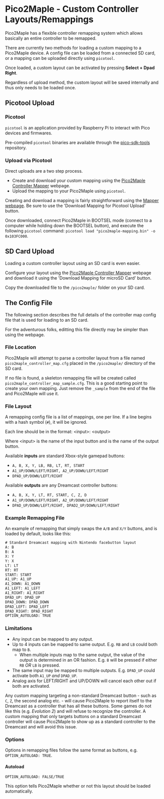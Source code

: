 # Pico2Maple - Custom Controller Layouts/Remappings

Pico2Maple has a flexible controller remapping system which allows basically an entire controller to be remapped.

There are currently two methods for loading a custom mapping to a Pico2Maple device. A config file can be loaded from a connected SD card, or a mapping can be uploaded directly using `picotool`.

Once loaded, a custom layout can be activated by pressing **Select + Dpad Right**.

Regardless of upload method, the custom layout will be saved internally and thus only needs to be loaded once.

## Picotool Upload

### Picotool

`picotool` is an application provided by Raspberry Pi to interact with Pico devices and firmwares.

Pre-compiled `picotool` binaries are available through the [pico-sdk-tools](https://github.com/raspberrypi/pico-sdk-tools) repository.

### Upload via Picotool

Direct uploads are a two step process.

* Create and download your custom mapping using the [Pico2Maple Controller Mapper](https://cluoma.github.io/Pico2Maple-config/) webpage.
* Upload the mapping to your Pico2Maple using `picotool`.

Creating and download a mapping is fairly straightforward using the [Mapper webpage](https://cluoma.github.io/Pico2Maple-config/). Be sure to use the 'Download Mapping for Picotool Upload' button.

Once downloaded, connect Pico2Maple in BOOTSEL mode (connect to a computer while holding down the BOOTSEL button), and execute the following `picotool` command: `picotool load "pico2maple-mapping.bin" -o 0x103FC000`.

## SD Card Upload

Loading a custom controller layout using an SD card is even easier.

Configure your layout using the [Pico2Maple Controller Mapper](https://cluoma.github.io/Pico2Maple-config/) webpage and download it using the 'Download Mapping for microSD Card' button.

Copy the downloaded file to the `/pico2maple/` folder on your SD card.

## The Config File

The following section describes the full details of the controller map config file that is used for loading to an SD card.

For the adventurous folks, editting this file directly may be simpler than using the webpage.

### File Location

Pico2Maple will attempt to parse a controller layout from a file named `pico2maple_controller_map.cfg` placed in the `/pico2maple/` directory of the SD card.

If no file is found, a skeleton remapping file will be created called `pico2maple_controller_map_sample.cfg`. This is a good starting point to create your own mapping. Just remove the `_sample` from the end of the file and Pico2Maple will use it.

### File Layout

A remapping config file is a list of mappings, one per line. If a line begins with a hash symbol (`#`), it will be ignored.

Each line should be in the format: \<input\>: \<output\>

Where \<input\> is the name of the input button and <output> is the name of the output button.

Available **inputs** are standard Xbox-style gamepad buttons:

* `A, B, X, Y, LB, RB, LT, RT, START`
* `A1_UP/DOWN/LEFT/RIGHT, A2_UP/DOWN/LEFT/RIGHT`
* `DPAD_UP/DOWN/LEFT/RIGHT`

Available **outputs** are any Dreamcast controller buttons:

* `A, B, X, Y, LT, RT, START, C, Z, D`
* `A1_UP/DOWN/LEFT/RIGHT, A2_UP/DOWN/LEFT/RIGHT`
* `DPAD_UP/DOWN/LEFT/RIGHT, DPAD2_UP/DOWN/LEFT/RIGHT`

### Example Remapping File

An example of remapping that simply swaps the `A/B` and `X/Y` buttons, and is loaded by default, looks like this:

```txt
# Standard Dreamcast mapping with Nintendo facebutton layout
A: B
B: A
X: Y
Y: X
LT: LT
RT: RT
START: START
A1_UP: A1_UP
A1_DOWN: A1_DOWN
A1_LEFT: A1_LEFT
A1_RIGHT: A1_RIGHT
DPAD_UP: DPAD_UP
DPAD_DOWN: DPAD_DOWN
DPAD_LEFT: DPAD_LEFT
DPAD_RIGHT: DPAD_RIGHT
OPTION_AUTOLOAD: TRUE
```

### Limitations

* Any input can be mapped to any output.
* Up to 4 inputs can be mapped to same output. E.g. `RB` and `LB` could both map to `B`.
    * When multiple inputs map to the same output, the value of the output is determined in an OR fashion. E.g. `B` will be pressed if either `RB` *OR* `LB` is pressed.
* The same input may be mapped to multiple outputs. E.g. `DPAD_UP` could activate both `A1_UP` *and* `DPAD_UP`.
* Analog axis for LEFT/RIGHT and UP/DOWN will cancel each other out if both are activated.

Any custom mapping targeting a non-standard Dreamcast button - such as `C`, `Z`, the second analog etc. - will cause Pico2Maple to report itself to the Dreamcast as a controller that has all these buttons. Some games do not like this (e.g. *Evolution 2*) and will refuse to recognize the controller. A custom mapping that only targets buttons on a standard Dreamcast controller will cause Pico2Maple to show up as a standard controller to the Dreamcast and will avoid this issue.

### Options

Options in remapping files follow the same format as buttons, e.g. `OPTION_AUTOLOAD: TRUE`.

#### Autoload

`OPTION_AUTOLOAD: FALSE/TRUE`

This option tells Pico2Maple whether or not this layout should be loaded automatically.
